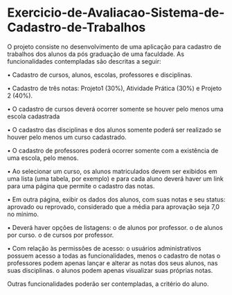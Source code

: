 # Exercicio-de-Avaliacao-Sistema-de-Cadastro-de-Trabalhos
O projeto consiste no desenvolvimento de uma aplicação para cadastro de trabalhos dos alunos da pós graduação de uma faculdade. As funcionalidades contempladas são descritas a seguir:  

• Cadastro de cursos, alunos, escolas, professores e disciplinas. 

• Cadastro de três notas: Projeto1 (30%), Atividade Prática (30%) e Projeto 2 (40%). 

• O cadastro de cursos deverá ocorrer somente se houver pelo menos uma escola cadastrada 

• O cadastro das disciplinas e dos alunos somente poderá ser realizado se houver pelo menos um curso cadastrado. 

• O cadastro de professores poderá ocorrer somente com a existência de uma escola, pelo menos. 

• Ao selecionar um curso, os alunos matriculados devem ser exibidos em uma lista (uma tabela, por exemplo) e para cada aluno deverá haver um link para uma página que permite o cadastro das notas. 

• Em outra página, exibir os dados dos alunos, com suas notas e seu status: aprovado ou reprovado, considerado que a média para aprovação seja 7,0 no mínimo. 

• Deverá haver opções de listagens: 
  o de alunos por professor. 
  o de alunos por curso. 
  o de cursos por professor. 
  
• Com relação às permissões de acesso: 
  o usuários administrativos possuem acesso a todas as funcionalidades, menos o cadastro de notas 
  o professores podem apenas lançar e alterar as notas dos seus alunos, nas suas disciplinas. 
  o alunos podem apenas visualizar suas próprias notas. 
  
Outras funcionalidades poderão ser contempladas, a critério do aluno. 

